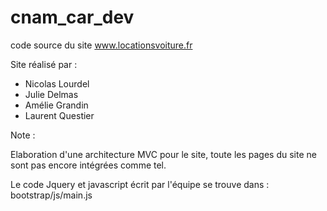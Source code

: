 # cnam_car_dev
code source du site www.locationsvoiture.fr

Site réalisé par :

<ul>
  <li>Nicolas Lourdel</li>
  <li>Julie Delmas</li>
  <li>Amélie Grandin</li>
  <li>Laurent Questier</li>
</ul>
Note :

Elaboration d'une architecture MVC pour le site, toute les pages du site ne sont pas encore intégrées comme tel.

Le code Jquery et javascript écrit par l'équipe se trouve dans : bootstrap/js/main.js


